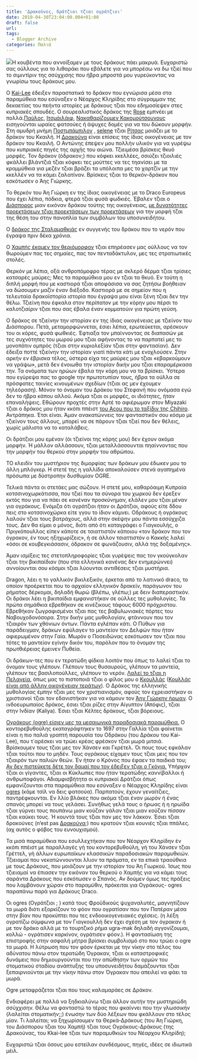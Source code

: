 ```yaml
---
title: 'Δρακούνες, δράτζιοι τζιαι ογράτζιοι'
date: 2010-04-30T23:04:00.004+01:00
draft: false
url: 
tags:
  - Blogger Archive
categories: Παλιά
---
```


[![](https://blogger.googleusercontent.com/img/b/R29vZ2xl/AVvXsEhj6Ybzp30O72frr0YaQVF8U-8CdEw5w0NnFxUBkmvBNqholgr0PGYM4lt2dTwi_GiYlHx7z1DOz0QbH8dVWQBIdqsQcq2ZMvoeLwTtPgX8AcoQkl5dn-rg-zf0A1veFkQgPcO1pURWVp4/s400/Capture+d%E2%80%99%C3%A9cran+2010-04-30+%C3%A0+21.28.34.png)](https://blogger.googleusercontent.com/img/b/R29vZ2xl/AVvXsEhj6Ybzp30O72frr0YaQVF8U-8CdEw5w0NnFxUBkmvBNqholgr0PGYM4lt2dTwi_GiYlHx7z1DOz0QbH8dVWQBIdqsQcq2ZMvoeLwTtPgX8AcoQkl5dn-rg-zf0A1veFkQgPcO1pURWVp4/s1600/Capture+d%E2%80%99%C3%A9cran+2010-04-30+%C3%A0+21.28.34.png)Η κουβέντα που αννοίξαμεν με τους δράκους πάει μακρυά. Ευχαριστώ σας ούλλους για το λιθαράκι που εβάλετε για να μπορέσω να δω τζιεί που το σιμιντίριν της σσύχχισης που ήβρα μπροστά μου γυρεύκοντας να γνωρίσω τους δράκους μου.  
  
Ο [Kai-Lee](http://kkai-lee.blogspot.com/) έδειξεν παραστατικά το δράκον που εγνώρισα μέσα στα παραμύθκια που εσύναξεν ο Νέαρχος Κληρίδης στο σύγραμμαν της δεκαετίας του πεήντα ιστορίες με δράκους τζιαι που εδημοσίεψεν στες κυπριακές σπουδές. Ο σουρεαλιστικός δράκος της [Rose](http://bluerose-rose.blogspot.com/) εμπνέει με πολλά.[Παύλος](http://mplongk.blogspot.com/), [Ιτσμάιλάιφ](http://itsmylife-pomilorotianisi.blogspot.com/), [Νακαθαρίζουμεν Κακομούτσουνους](http://kakomoutsounos.blogspot.com/) εισηγούνται ωραίες φατσούες ή άψυχες δομές για να του δώκουν μορφήν. Στη αμυδρή μνήμη [Ποστμπάμπιλον](http://post-babylon.blogspot.com/) , [selene](http://varosiotissa.blogspot.com/) τζιαι [Ρίτσας](http://ritsaepi.blogspot.com/) μοιάζει με το δράκον του Κκαιλή. Η [Δρακούνα](http://drakouna.blogspot.com/) είναι επίσεις της ίδιας οικογένειας με τον δράκον του Κκαιλή. Ο Αντώνης έπεψεν μου πολλήν υλικόν για να γυρέψω που κυπριακές πηγές της αρχής του αιώνα. Τζιειμέσα βρίσκεις θκυό μορφές. Τον δράκον (όδρακον;) που κόφκει κκελλέες, σσιύζει τζιοιλιές φκάλλει βλάντζιά τζιαι κόφκει τες μούττες να τες τηανίσει με τα κρομμύθκια για μεζέν τζιαι βράζει τα υπόλοιπα μες το χαρτζίν με την κκελλέν να τα κάμει ζαλατίναν. Βρίσκεις τζιαι το θερκόν-δράκον που εσκότωσεν ο Άης Γιώρκης.  
  
Το θερκόν του Άη Γιώρκη εν της ίδιας οικογένειας με το Draco Europeus που έχει λέπια, πόδκια, φτερά τζιαι φυσά φωδκιές. Έβαλεν τζιαι ο [Διάσπορος](http://diasporos.blogspot.com/) μιαν εικόναν δράκου τούτης της οικογένειας, [με δυνατότητες προεκτάσεων τζιαι προεκτάσεων των προεκτάσεων](http://herve.delboy.perso.sfr.fr/atalanta_l.html) για την μορφή τζαι της θέση του στην πανοπλία των συμβόλων του υποσυνειδήτου.  
  
Ο [δράκος της Σταλαμαθκιάς](http://stalamatia.blogspot.com/) εν συγγενής του δράκου που το νερόν που έγραψα πριν δέκα χρόνια.  
  
Ο [Χαμπής έκαμεν τον θεριόμορφον](http://www.cyprusevents.net/el/events/tales-hambis-nicosia-2009/) τζιαι επηρέασεν μας ούλλους να τον θωρούμεν πας τες σημαίες, πας τον πενταδάκτυλον, μες τες στρατιωτικές στολές.  
  
Θερκόν με λέπια, οξά ανθροπόμοφρο τέρας με σκλερό δέρμα τζιαι τρίσιες κατσαρές μαύρες; Μες τα παραμύθκια μου εν τζιαι τα θκυό. Εν τούτη η διπλή μορφή που με καστιορά τζιαι αποφάσισα να σας ζητήσω βοήθειαν να δώσουμεν μαζίν έναν διέξοδο. Καστιορά με σε σημείον που η τελευταία δρακοϊστορία ιστορία που έγραψα μου είναι ξένη τζιαι δεν την θέλω. Τζιείνη που έφκαλα στον περίπατον με την κόρην μου πέρσι το καλοτζιαίριν τζιαι που σας έβαλα έναν κομματούιν για πρώτη γεύση.  
  
Ο δράκος σε τζιείνην την ιστορίαν εν της ίδιας οικογένειας με τζιείνον του Διάσπορου. Πετά, μεταμορφώννεται, έσιει λέπια, ερωτεύκεται, αρέσκουν του οι κόρες, φυσά φωθκιές. Έφτιαξα τον μπαίννοντας σε διαπασών με τες συχνότητες του μωρού μου τζιαι αφήνοντας το να παρπατεί μες το μονοπάτιν ομπρός (τζιαι στην κυριολεξίαν τζιαι στην φαντασίαν). Δεν έδειξα ποττέ τζιείνην την ιστορίαν γιατί πάντα κάτι με ενοχλούσεν. Στην αρκήν εν έβρισκα τέλος, ύστερα είχα τες μαύρες μου τζιαι «εβαρκούμουν να γράψω», μετά δεν ένοιωθα την ιστορίαν δικήν μου τζιαι επαραμέρκασα την. Τα ονόματα των ηρώων έβαλα την κόρη μου να τα βρίσκει. Ύστερα που εγύρεψα πας το google την πρωτοτυπίαν τους, ήβρα τα ούλλα σε πρόσφατες ταινίες κινουμένων σχεδίων (τζιαι ας μεν έχουμεν τηλεόραση). Μόνον το όνομαν του Δράκου του Στεφανή που ονόμασα εγώ δεν το ήβρα κάπου αλλού. Ακόμα τζιαι οι μορφές, οι ιδιότητες, ήταν επαναλήψεις. Εθώρουν προχτές στην Αρτέ το αφιέρωμαν στον Miyazaki τζιαι ο δράκος μου ήταν κκόπι ππέιστ [του Acou που το ταξίδιν της Chihiro](http://en.wikipedia.org/wiki/Spirited_Away). Αντράπηκα. Έτσι είναι. Άμαν ανακατώννεις τον φανταστικόν σου κόσμο με τζιείνον τους άλλους, μπορεί να σε πάρουν τζιαι τζιεί που δεν θέλεις, χωρίς μάλιστα να το καταλάβεις.  
  
Οι δράτζιοι μου εμέναν (όι τζιείνοι της κόρης μου) δεν έχουν ακόμα μορφήν. Ή μάλλον αλλάσσουν, τζιαι μεταλλάσσουνται πηαίννοντας που την μορφήν του θερκού στην μορφήν του αθρώπου.  
  
TO κλειδίν του μυστήριον της διμορφίας των δράκων μου έδωκεν μου το άλλη μπλόγκερ. Η στετέ της η γαλλίδα αποκαλούσεν στενά αγαπημένα πρόσωπα με δύστροπην δυσθυμίαν OGRE.  
  
Τελικά πάντα οι στετάες μας σώζουν. Η στετέ μου, καθαρόαιμη Κυπραία κοτσσινοχωρκάτισσα, που τζιεί που τα σύνορα του χωρκού δεν έρεξεν εκτός που για να πάει σε κανέναν προσκύνημαν, ελάλεν μου τζιαι μέναν για ογράκους. Ενόμιζα ότι ογράτζιοι ήταν οι Δράτζιοι, αφούς είτε δδου πεις στο κοτσσινοχώρκα είτε γγου το ίδιον κάμνει. Οδράκους ή ογράκους λαλούν τζιαι τους βατράχους, αλλά στην σκέψην μου πάντα εσσύχχιζα τους. Δεν θα είμαι ο μόνος, διότι από ότι καταγράφει ο Γιαγκουλής, ο Πριγκόπουλλος είπεν κάποτε σε τσιαττιστόν κάποιου «τον δράκον που τον όγρακον, έν τους ηξηχωρίζεις», ή σε άλλον τσιαττιστόν ο Κακκής λαλεί «όσοι σε κουβεγκιάσασιν, όδρακον σε φωνάζουσιν, αλλά της δοξαμένης».  
  
Άμαν ισμίξεις τες στετοπληροφορίες τζιαι γυρέψεις πας τον γκούγκολαν τζιαι την βικιπαίδιαν (που στα ελληνικά κανένας δεν ενημερώννει) αννοίουνται σου κόσμοι τζιαι λύουνται αντιθέσεις τζιαι μυστήρια.  
  
Dragon, λέει η το γαλλικόν βικιλεξικόν, έρκεται από το λατινικό draco, το οποίον προέρκεται που το αρχαίον ελληνικόν δρακείν, παράγωνον του ρήματος δέρκομαι, δηλαδή θωρώ (βλέπω, γλέπω;) με δειν διαπεραστικόν. Οι δράκοι λέει η βικιπαίδια εμφανιστήκαν σε ούλλες τες μυθολογίες. Τα πρώτα σημάθκια εβρεθήκαν σε κινέζικους τάφους 6000 πρόχριστου. Εβρεθήκαν ζωγραφισμένοι τζιαι πας τες βαβυλωνιακές πόρτες του Ναβουχοδονόσορα. Στην δικήν μας μυθολογίαν, φτάννουν που τον τζιαιρόν των χθόνιων όντων. Πάντα εγλέπαν κάτι. Ο Πύθων για παράδειγμαν, δράκων εφύλαγεν το μαντείον τον Δελφών που ήταν αφιερωμένον στην Γαία. Μωρόν ο Ποσειδώνας εσκότωσεν τον τζιαι που τότες το μαντείον εγίνην δικόν του, παρόλον που το όνομαν της πρωτθιέρειας έμεινεν Πυθεία.  
  
Οι δράκων-τες που εν τερατώδη φίδκια λοιπόν που όπως το λαλεί τζιαι το όνομαν τους γλέπουν. Γλέπουν τους θυσαυρούς, γλέπουν τα μαντεία, γλέπουν τες βασιλοπούλλες, γλέπουν το νερόν. [Λαλεί το τζιαι η Πελαγεία](http://www.youtube.com/watch?v=3cszPEPZQkA&feature=player_embedded), όπως μας το πιστοποιά τζιαι ο φίλος μου ο [Κκουλλάς](http://kkoulas.blogspot.com/) ([Κουλλάς είναι από άλλην οικογένειαν τεράτων](http://kkoulas.blogspot.com/)). Ο Δράκος της ελληνικής μυθολογίας έμπην τζιαι μες τον χριστιανισμόν, αφούς τον εχρειαστήκαν οι χριστιανοί τζιαι τον εδανιστήκαν για να κάμουν τον [Άην Γιώρκην ήρωαν](http://el.wikipedia.org/wiki/%CE%86%CE%B3%CE%B9%CE%BF%CF%82_%CE%93%CE%B5%CF%8E%CF%81%CE%B3%CE%B9%CE%BF%CF%82). Ο ινδοευρωπαίος δράκος, έσιει τζιαι ρίζες στην Αίγυπτον (Απόφις), τζιαι στην Ινδίαν (Kaliya). Έσιει τζιαι Κέλτες δράκους, τζιαι βόρειους.  
  
[Ογράκους (ogre) είσιεν μες τα μεσαιωνικά παραδοσιακά παραμύθκια.](http://fr.wikipedia.org/wiki/Fichier:Poucet10.jpg) Ο κοντορεβυθούλης εκαταγράφτηκεν το 1697 στην Γαλλία τζιαι φαίνεται είναι η πιο παλιά γραπτή παρουσία του Οδράκου (του Δράκου του Kai-Lee), που τ΄αρέσκει να τρώει κρέας φρέσκον τζιαι μωρά μιτσιά. Βρίσκουμεν τους τζιαι μες τον Χάνσεν και Γκρέτελ. Όι πους τους εφκάλαν τζιαι τούτοι που το μηδέν. Τους ογράκους είχαμεν τους τζιαι μεις που τον τζιαιρόν των παλιών θεών. Έν ήταν ο Κρόνος που έφαεν τα παιδκιά του; [Αν δεν πιστεύκετε δέτε τον δαμαί που τον έδειξεν τζιαι ο Γκόγια.](http://fr.wikipedia.org/wiki/Fichier:Saturno_devorando_a_sus_hijos.jpg) Υπήρχαν τζιαι οι γίγαντες, τζιαι οι Κύκλωπες που ήταν τερατώδης καννίβαλλοι ή ανθρωποφάγοι. Αδιαμφισβήτητα οι κυπριακοί Δράτζιοι όπως εμφανίζουνται στα παραμύθκια που εσύναξεν ο Νέαρχος Κληρίδης είναι [ogres](http://fr.wikipedia.org/wiki/Fichier:Giovanni_Lanfranco_Norandino_and_Lucina_Discovered_by_the_Ogre.jpg) (κάμε τσίλ να δεις φατσούα). Παρπατούν, έχουν γεναίτζιες, παντρέφκουνται. Εν λλίο βλάκες που ακόμα τζιαι έναν μωρόν ή ένας σπανός μπορεί να τους γελάσει. Συνήθως γελά τους ο ήρωας ή η ηρωίδα τζιαι γύρνει τους πουπάνω μιαν κούζαν γάλαν τζιαι μιαν κούζαν πίσσαν τζιαι καύκει τους. Ή κουντά τους τζιαι παν μες τον λάκκον. Έσιει τζιαι δρακούνες (n’est pas [Δρακούνα](http://drakouna.blogspot.com/);) που κρατούν τζιαι κουνιές τζιαι ππάλες. (αχ αυτός ο φόβος του ευνουχισμού).  
  
Τα μισά παραμύθκια που εσυλλεχτήκαν που τον Νέαρχον Κληρίδην έν κκόπι ππέιστ με παραλλαγές γή του κοντορεβυθούλη, γή του Χάνσεν τζιαι Γρέττελ, γή άλλων ευρωπαϊκων κλασσικών παραδοσιακών παραμυθκιών. Τζιειαμαί που νεκατώννουνται λλιον τα πράματα, εν τα επικά τραούθκια με τους Δράκους, που μοιάζουν με την ιστορίαν του Άη Γιωρκού. Ίσως που τζιειαμαί να έπιασεν την εικόναν του θερκού ο Χαμπής για να κάμει τους σαράντα Δράκους που εσκότωσεν ο Σπανός. Αν δούμεν όμως τες πράξεις που λαμβάνουν χώραν στο παραμύθιν, πρόκειται για Ογράκους- ogres παραπάνω παρά για Δράκους Draco.  
  
Οι ogres (Ογράτζιοι ; ) κατά τους Φροϋδικούς ψυχαναλυτές, μαγνητίζουν τα μωρά διότι εξορκίζουν το φόον που ογρατίσαν που τον Πατέραν μέσα στην βίαν που προκύπτει που τες ενδοοικογενειακές σχέσεις. (η λέξη ογρατίζω σύμφωνα με τον Γιαγκουλλή δεν έχει σχέση με τον όγρακαν ή με τον δράκο αλλά με το τουρτζικό ρήμα ugra-mak δηλαδή αγγονίζουμαι, κολλώ - ογράτισεν καρκίνον, ογράτισεν φόον.). Η φαντασίωση της επιστροφής στην ασφαλή μήτρα βρίσκει συμβολισμό στο που τρώει ο ogre τα μωρά. Η λύτρωση που τον φόον έρκεται με την νίκην στο τέλος του αδύνατου πάνω στον τερατώδη Όγρακαν, τζιαι οι καταστροφικές δυνάμεις που δημιουργούνται που την απώθησην των ορμών του στοματικού σταδίου ανάπτυξης του υποσυνειδήτου δαμάζουνται τζιαι ξεπαιρνιούνται με την νίκην πάνω στον Όγρακαν που απειλεί να φάει τα μωρά.  
  
Ogre μεταφράζεται τζιαι που τους καλαμαράες σε Δράκον.  
  
Ενδιαφέρει με πολλά να ξηδκιαλύνω τζιαι άλλον αυτήν την μυστηριώδη σσύχχισην. Θέλω να φανταστώ το τέρας που φκαίννει που την γλωσσικήν (λαλείται στοματικήν;;) ένωσην των δύο λέξεων που φκάλλουν στο τέλος μίαν. Τι λαλείται; να ξηχωρίσουμεν τα Θερκά-Δράκους (του Άη Γιώρκη, του Διάσπορου τζιαι του Χαμπή) τζιαι τους Ογράκους-Δράκους (της Δρακούνας, του Kkai-lee τζιαι των παραμυθκιών του Νέαρχου Κληρίδη);

  

  

Ευχαριστώ τζιαι όσους μου εστείλαν συνδέσμους, πηγές, ιδέες σε ιδιωτικά μέιλ.
